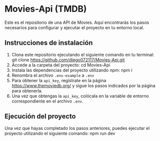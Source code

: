 # Movies-Api (TMDB)

Este es el repositorio de una API de Movies. Aquí encontrarás los pasos necesarios para configurar y ejecutar el proyecto en tu entorno local.

## Instrucciones de instalación

1. Clona este repositorio ejecutando el siguiente comando en tu terminal: git clone https://github.com/diego072117/Movies-Api.git
2. Accede a la carpeta del proyecto: cd Movies-Api
3. Instala las dependencias del proyecto utilizando npm: npm i
4. Renombra el archivo `.env-example` a `.env`
5. Para obtener la `api_key`, regístrate en la página https://www.themoviedb.org/ y sigue los pasos indicados por la página para obtenerla.
6. Una vez que obtengas la `api_key`, colócala en la variable de entorno correspondiente en el archivo `.env`.


## Ejecución del proyecto

Una vez que hayas completado los pasos anteriores, puedes ejecutar el proyecto utilizando el siguiente comando: npm run dev

